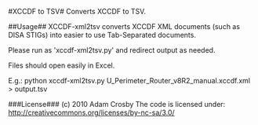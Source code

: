 #XCCDF to TSV#
Converts XCCDF to TSV.

##Usage##
XCCDF-xml2tsv converts XCCDF XML documents (such as DISA STIGs) into easier to use Tab-Separated documents.

Please run as 'xccdf-xml2tsv.py' <filename> and redirect output as needed.

Files should open easily in Excel.

E.g.:
	 python xccdf-xml2tsv.py U_Perimeter_Router_v8R2_manual.xccdf.xml > output.tsv


###License###
(c) 2010 Adam Crosby
The code is licensed under:
http://creativecommons.org/licenses/by-nc-sa/3.0/
